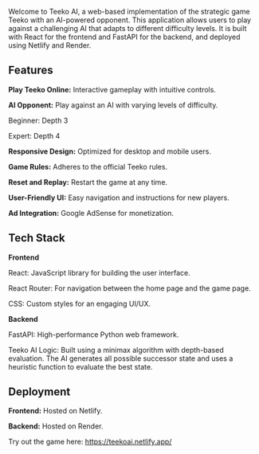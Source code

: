 Welcome to Teeko AI, a web-based implementation of the strategic game Teeko with an AI-powered opponent. This application allows users to play against a challenging AI that adapts to different difficulty levels. It is built with React for the frontend and FastAPI for the backend, and deployed using Netlify and Render.

## Features

**Play Teeko Online:** Interactive gameplay with intuitive controls.

**AI Opponent:** Play against an AI with varying levels of difficulty.
  
  Beginner: Depth 3
  
  Expert: Depth 4
  
**Responsive Design:** Optimized for desktop and mobile users.

**Game Rules:** Adheres to the official Teeko rules.

**Reset and Replay:** Restart the game at any time.
  
**User-Friendly UI:** Easy navigation and instructions for new players.
  
**Ad Integration:** Google AdSense for monetization.

## Tech Stack

**Frontend**

  React: JavaScript library for building the user interface.
    
  React Router: For navigation between the home page and the game page.
    
  CSS: Custom styles for an engaging UI/UX.
    
**Backend**
  
  FastAPI: High-performance Python web framework.
  
  Teeko AI Logic: Built using a minimax algorithm with depth-based evaluation. The AI generates all possible successor state and uses a heuristic function to evaluate the best state.
  
## Deployment

  **Frontend:** Hosted on Netlify.
  
  **Backend:** Hosted on Render.

  Try out the game here: https://teekoai.netlify.app/
